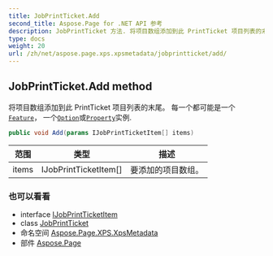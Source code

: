 ```yaml
---
title: JobPrintTicket.Add
second_title: Aspose.Page for .NET API 参考
description: JobPrintTicket 方法. 将项目数组添加到此 PrintTicket 项目列表的末尾 每一个都可能是一个Feature 一个Option或Property实例.
type: docs
weight: 20
url: /zh/net/aspose.page.xps.xpsmetadata/jobprintticket/add/
---
```

## JobPrintTicket.Add method

将项目数组添加到此 PrintTicket 项目列表的末尾。 每一个都可能是一个[`Feature`](../../feature/)， 一个[`Option`](../../option/)或[`Property`](../../property/)实例.

```csharp
public void Add(params IJobPrintTicketItem[] items)
```

| 范围 | 类型 | 描述 |
| --- | --- | --- |
| items | IJobPrintTicketItem[] | 要添加的项目数组。 |

### 也可以看看

* interface [IJobPrintTicketItem](../../ijobprintticketitem/)
* class [JobPrintTicket](../)
* 命名空间 [Aspose.Page.XPS.XpsMetadata](../../jobprintticket/)
* 部件 [Aspose.Page](../../../)


